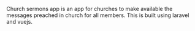Church sermons app is an app for churches to make available the messages preached in church for all members. This is built using laravel and vuejs.

